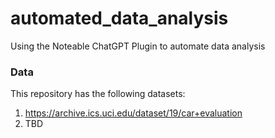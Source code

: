 # automated_data_analysis
Using the Noteable ChatGPT Plugin to automate data analysis

### Data

This repository has the following datasets:
1. https://archive.ics.uci.edu/dataset/19/car+evaluation
2. TBD
